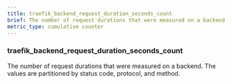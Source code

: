 ```yaml
---
title: traefik_backend_request_duration_seconds_count
brief: The number of request durations that were measured on a backend
metric_type: cumulative counter
---
```

### traefik_backend_request_duration_seconds_count

The number of request durations that were measured on a backend. The values are partitioned by status code, protocol, and method.